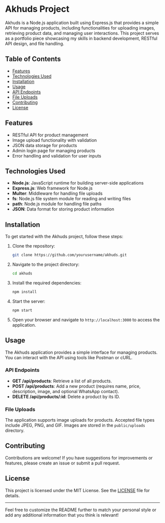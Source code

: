 # Akhuds Project

Akhuds is a Node.js application built using Express.js that provides a simple API for managing products, including functionalities for uploading images, retrieving product data, and managing user interactions. This project serves as a portfolio piece showcasing my skills in backend development, RESTful API design, and file handling.

## Table of Contents

- [Features](#features)
- [Technologies Used](#technologies-used)
- [Installation](#installation)
- [Usage](#usage)
- [API Endpoints](#api-endpoints)
- [File Uploads](#file-uploads)
- [Contributing](#contributing)
- [License](#license)

## Features

- RESTful API for product management
- Image upload functionality with validation
- JSON data storage for products
- Admin login page for managing products
- Error handling and validation for user inputs

## Technologies Used

- **Node.js**: JavaScript runtime for building server-side applications
- **Express.js**: Web framework for Node.js
- **Multer**: Middleware for handling file uploads
- **fs**: Node.js file system module for reading and writing files
- **path**: Node.js module for handling file paths
- **JSON**: Data format for storing product information

## Installation

To get started with the Akhuds project, follow these steps:

1. Clone the repository:
   ```bash
   git clone https://github.com/yourusername/akhuds.git
   ```

2. Navigate to the project directory:
   ```bash
   cd akhuds
   ```

3. Install the required dependencies:
   ```bash
   npm install
   ```

4. Start the server:
   ```bash
   npm start
   ```

5. Open your browser and navigate to `http://localhost:3000` to access the application.

## Usage

The Akhuds application provides a simple interface for managing products. You can interact with the API using tools like Postman or cURL.

### API Endpoints

- **GET /api/products**: Retrieve a list of all products.
- **POST /api/products**: Add a new product (requires name, price, description, image, and optional WhatsApp contact).
- **DELETE /api/products/:id**: Delete a product by its ID.

### File Uploads

The application supports image uploads for products. Accepted file types include JPEG, PNG, and GIF. Images are stored in the `public/uploads` directory.

## Contributing

Contributions are welcome! If you have suggestions for improvements or features, please create an issue or submit a pull request.

## License

This project is licensed under the MIT License. See the [LICENSE](LICENSE) file for details.

---

Feel free to customize the README further to match your personal style or add any additional information that you think is relevant!
